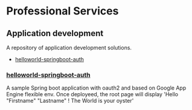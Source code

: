 # Professional Services
## Application development
A repository of application development solutions.


 * [helloworld-springboot-auth](#helloworld-springboot-auth)

### [helloworld-springboot-auth](helloworld-springboot-auth/)
  A sample Spring boot application with oauth2 and based on Google App Engine flexible env.
  Once deployeed, the root page will display 'Hello "Firstname" "Lastname" ! The World is your oyster'